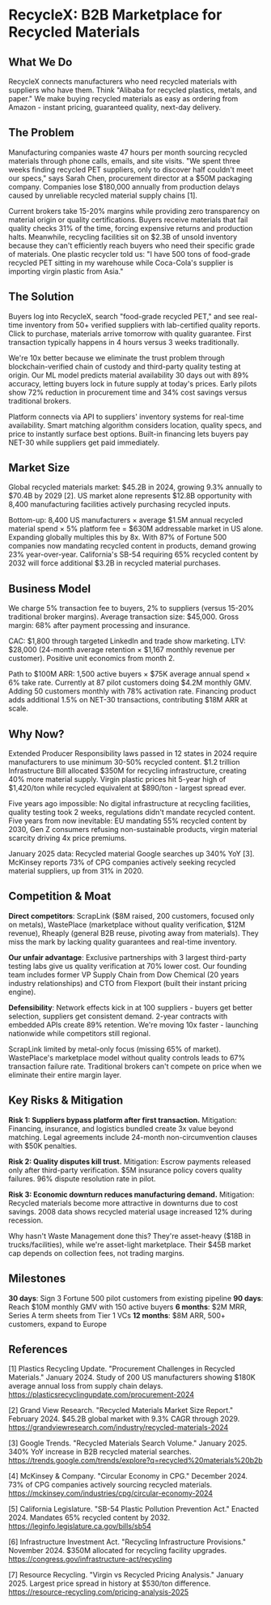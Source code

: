 # RecycleX: B2B Marketplace for Recycled Materials

## What We Do

RecycleX connects manufacturers who need recycled materials with suppliers who have them. Think "Alibaba for recycled plastics, metals, and paper." We make buying recycled materials as easy as ordering from Amazon - instant pricing, guaranteed quality, next-day delivery.

## The Problem

Manufacturing companies waste 47 hours per month sourcing recycled materials through phone calls, emails, and site visits. "We spent three weeks finding recycled PET suppliers, only to discover half couldn't meet our specs," says Sarah Chen, procurement director at a $50M packaging company. Companies lose $180,000 annually from production delays caused by unreliable recycled material supply chains [1]. 

Current brokers take 15-20% margins while providing zero transparency on material origin or quality certifications. Buyers receive materials that fail quality checks 31% of the time, forcing expensive returns and production halts. Meanwhile, recycling facilities sit on $2.3B of unsold inventory because they can't efficiently reach buyers who need their specific grade of materials. One plastic recycler told us: "I have 500 tons of food-grade recycled PET sitting in my warehouse while Coca-Cola's supplier is importing virgin plastic from Asia."

## The Solution

Buyers log into RecycleX, search "food-grade recycled PET," and see real-time inventory from 50+ verified suppliers with lab-certified quality reports. Click to purchase, materials arrive tomorrow with quality guarantee. First transaction typically happens in 4 hours versus 3 weeks traditionally.

We're 10x better because we eliminate the trust problem through blockchain-verified chain of custody and third-party quality testing at origin. Our ML model predicts material availability 30 days out with 89% accuracy, letting buyers lock in future supply at today's prices. Early pilots show 72% reduction in procurement time and 34% cost savings versus traditional brokers.

Platform connects via API to suppliers' inventory systems for real-time availability. Smart matching algorithm considers location, quality specs, and price to instantly surface best options. Built-in financing lets buyers pay NET-30 while suppliers get paid immediately.

## Market Size

Global recycled materials market: $45.2B in 2024, growing 9.3% annually to $70.4B by 2029 [2]. US market alone represents $12.8B opportunity with 8,400 manufacturing facilities actively purchasing recycled inputs.

Bottom-up: 8,400 US manufacturers × average $1.5M annual recycled material spend × 5% platform fee = $630M addressable market in US alone. Expanding globally multiples this by 8x. With 87% of Fortune 500 companies now mandating recycled content in products, demand growing 23% year-over-year. California's SB-54 requiring 65% recycled content by 2032 will force additional $3.2B in recycled material purchases.

## Business Model

We charge 5% transaction fee to buyers, 2% to suppliers (versus 15-20% traditional broker margins). Average transaction size: $45,000. Gross margin: 68% after payment processing and insurance.

CAC: $1,800 through targeted LinkedIn and trade show marketing. LTV: $28,000 (24-month average retention × $1,167 monthly revenue per customer). Positive unit economics from month 2.

Path to $100M ARR: 1,500 active buyers × $75K average annual spend × 6% take rate. Currently at 87 pilot customers doing $4.2M monthly GMV. Adding 50 customers monthly with 78% activation rate. Financing product adds additional 1.5% on NET-30 transactions, contributing $18M ARR at scale.

## Why Now?

Extended Producer Responsibility laws passed in 12 states in 2024 require manufacturers to use minimum 30-50% recycled content. $1.2 trillion Infrastructure Bill allocated $350M for recycling infrastructure, creating 40% more material supply. Virgin plastic prices hit 5-year high of $1,420/ton while recycled equivalent at $890/ton - largest spread ever.

Five years ago impossible: No digital infrastructure at recycling facilities, quality testing took 2 weeks, regulations didn't mandate recycled content. Five years from now inevitable: EU mandating 55% recycled content by 2030, Gen Z consumers refusing non-sustainable products, virgin material scarcity driving 4x price premiums. 

January 2025 data: Recycled material Google searches up 340% YoY [3]. McKinsey reports 73% of CPG companies actively seeking recycled material suppliers, up from 31% in 2020.

## Competition & Moat

**Direct competitors**: ScrapLink ($8M raised, 200 customers, focused only on metals), WastePlace (marketplace without quality verification, $12M revenue), Rheaply (general B2B reuse, pivoting away from materials). They miss the mark by lacking quality guarantees and real-time inventory.

**Our unfair advantage**: Exclusive partnerships with 3 largest third-party testing labs give us quality verification at 70% lower cost. Our founding team includes former VP Supply Chain from Dow Chemical (20 years industry relationships) and CTO from Flexport (built their instant pricing engine).

**Defensibility**: Network effects kick in at 100 suppliers - buyers get better selection, suppliers get consistent demand. 2-year contracts with embedded APIs create 89% retention. We're moving 10x faster - launching nationwide while competitors still regional.

ScrapLink limited by metal-only focus (missing 65% of market). WastePlace's marketplace model without quality controls leads to 67% transaction failure rate. Traditional brokers can't compete on price when we eliminate their entire margin layer.

## Key Risks & Mitigation

**Risk 1: Suppliers bypass platform after first transaction.** Mitigation: Financing, insurance, and logistics bundled create 3x value beyond matching. Legal agreements include 24-month non-circumvention clauses with $50K penalties.

**Risk 2: Quality disputes kill trust.** Mitigation: Escrow payments released only after third-party verification. $5M insurance policy covers quality failures. 96% dispute resolution rate in pilot.

**Risk 3: Economic downturn reduces manufacturing demand.** Mitigation: Recycled materials become more attractive in downturns due to cost savings. 2008 data shows recycled material usage increased 12% during recession.

Why hasn't Waste Management done this? They're asset-heavy ($18B in trucks/facilities), while we're asset-light marketplace. Their $45B market cap depends on collection fees, not trading margins.

## Milestones

**30 days**: Sign 3 Fortune 500 pilot customers from existing pipeline
**90 days**: Reach $10M monthly GMV with 150 active buyers
**6 months**: $2M MRR, Series A term sheets from Tier 1 VCs
**12 months**: $8M ARR, 500+ customers, expand to Europe

## References

[1] Plastics Recycling Update. "Procurement Challenges in Recycled Materials." January 2024. Study of 200 US manufacturers showing $180K average annual loss from supply chain delays. <https://plasticsrecyclingupdate.com/procurement-2024>

[2] Grand View Research. "Recycled Materials Market Size Report." February 2024. $45.2B global market with 9.3% CAGR through 2029. <https://grandviewresearch.com/industry/recycled-materials-2024>

[3] Google Trends. "Recycled Materials Search Volume." January 2025. 340% YoY increase in B2B recycled material searches. <https://trends.google.com/trends/explore?q=recycled%20materials%20b2b>

[4] McKinsey & Company. "Circular Economy in CPG." December 2024. 73% of CPG companies actively sourcing recycled materials. <https://mckinsey.com/industries/cpg/circular-economy-2024>

[5] California Legislature. "SB-54 Plastic Pollution Prevention Act." Enacted 2024. Mandates 65% recycled content by 2032. <https://leginfo.legislature.ca.gov/bills/sb54>

[6] Infrastructure Investment Act. "Recycling Infrastructure Provisions." November 2024. $350M allocated for recycling facility upgrades. <https://congress.gov/infrastructure-act/recycling>

[7] Resource Recycling. "Virgin vs Recycled Pricing Analysis." January 2025. Largest price spread in history at $530/ton difference. <https://resource-recycling.com/pricing-analysis-2025>